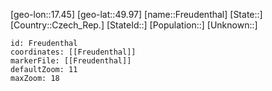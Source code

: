 ﻿---
location: [49.97,17.45]
mapzoom: [7,12] 
mapmarker: city 
type: City
tags:
- geo/City


SpocWebEntityId: 30266
isDeleted: false
confidential: public

---
[geo-lon::17.45]
[geo-lat::49.97]
[name::Freudenthal]
[State::]
[Country::Czech_Rep.]
[StateId::]
[Population::]
[Unknown::]


```leaflet
id: Freudenthal
coordinates: [[Freudenthal]]
markerFile: [[Freudenthal]]
defaultZoom: 11 
maxZoom: 18
```
